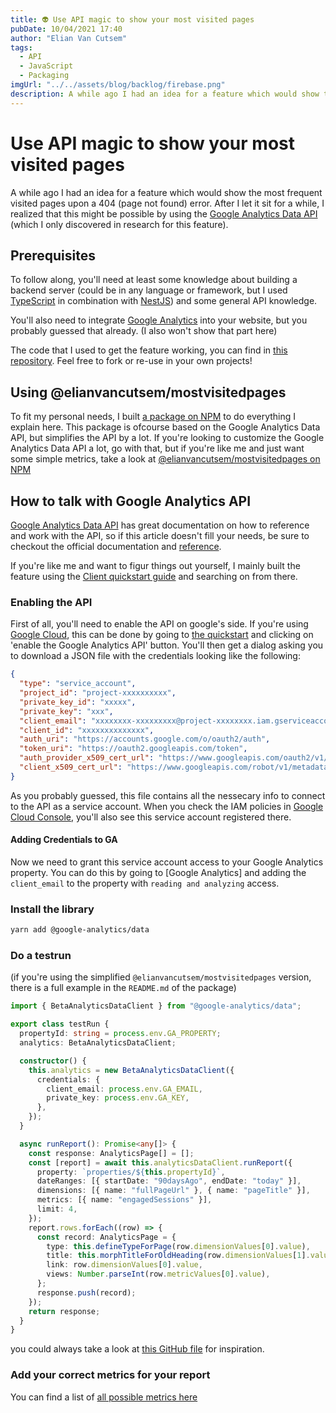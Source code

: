 ```yaml
---
title: 👽 Use API magic to show your most visited pages
pubDate: 10/04/2021 17:40
author: "Elian Van Cutsem"
tags:
  - API
  - JavaScript
  - Packaging
imgUrl: "../../assets/blog/backlog/firebase.png"
description: A while ago I had an idea for a feature which would show the most frequent visited pages upon a 'page not found' error. After I let it sit for a while, I realized that this might be possible by using the Google Analytics API. Here's a guide.
---
```


# Use API magic to show your most visited pages

A while ago I had an idea for a feature which would show the most frequent visited pages upon a 404 (page not found) error. After I let it sit for a while, I realized that this might be possible by using the [Google Analytics Data API](https://developers.google.com/analytics) (which I only discovered in research for this feature).

## Prerequisites

To follow along, you'll need at least some knowledge about building a backend server (could be in any language or framework, but I used [TypeScript](https://www.typescriptlang.org/) in combination with [NestJS](https://nestjs.com/)) and some general API knowledge.

You'll also need to integrate [Google Analytics](https://analytics.google.com) into your website, but you probably guessed that already. (I also won't show that part here)

The code that I used to get the feature working, you can find in [this repository](https://github.com/eliancodes/ElianCodes-backend). Feel free to fork or re-use in your own projects!

## Using @elianvancutsem/mostvisitedpages

To fit my personal needs, I built [a package on NPM](https://www.npmjs.com/package/@elianvancutsem/mostvisitedpages) to do everything I explain here. This package is ofcourse based on the Google Analytics Data API, but simplifies the API by a lot. If you're looking to customize the Google Analytics Data API a lot, go with that, but if you're like me and just want some simple metrics, take a look at [@elianvancutsem/mostvisitedpages on NPM](https://www.npmjs.com/package/@elianvancutsem/mostvisitedpages)

## How to talk with Google Analytics API

[Google Analytics Data API](https://developers.google.com/analytics/devguides/reporting/data/v1) has great documentation on how to reference and work with the API, so if this article doesn't fill your needs, be sure to checkout the official documentation and [reference](https://developers.google.com/analytics/devguides/reporting/data/v1/rest/v1beta/properties/runReport).

If you're like me and want to figur things out yourself, I mainly built the feature using the [Client quickstart guide](https://developers.google.com/analytics/devguides/reporting/data/v1/quickstart-client-libraries) and searching on from there.

### Enabling the API

First of all, you'll need to enable the API on google's side. If you're using [Google Cloud](https://cloud.google.com), this can be done by going to [the quickstart](https://developers.google.com/analytics/devguides/reporting/data/v1/quickstart-client-libraries) and clicking on 'enable the Google Analytics API' button. You'll then get a dialog asking you to download a JSON file with the credentials looking like the following:

```json
{
  "type": "service_account",
  "project_id": "project-xxxxxxxxxx",
  "private_key_id": "xxxxx",
  "private_key": "xxx",
  "client_email": "xxxxxxxx-xxxxxxxxx@project-xxxxxxxx.iam.gserviceaccount.com",
  "client_id": "xxxxxxxxxxxxxx",
  "auth_uri": "https://accounts.google.com/o/oauth2/auth",
  "token_uri": "https://oauth2.googleapis.com/token",
  "auth_provider_x509_cert_url": "https://www.googleapis.com/oauth2/v1/certs",
  "client_x509_cert_url": "https://www.googleapis.com/robot/v1/metadata/x509/xxxxxxxxx-xxxxxxxxxx%project-xxxxxxxxx.iam.gserviceaccount.com"
}
```

As you probably guessed, this file contains all the nessecary info to connect to the API as a service account. When you check the IAM policies in [Google Cloud Console](https://console.cloud.google.com), you'll also see this service account registered there.

#### Adding Credentials to GA

Now we need to grant this service account access to your Google Analytics property. You can do this by going to [Google Analytics] and adding the `client_email` to the property with `reading and analyzing` access.

### Install the library

```bash
yarn add @google-analytics/data
```

### Do a testrun

(if you're using the simplified `@elianvancutsem/mostvisitedpages` version, there is a full example in the `README.md` of the package)

```ts
import { BetaAnalyticsDataClient } from "@google-analytics/data";

export class testRun {
  propertyId: string = process.env.GA_PROPERTY;
  analytics: BetaAnalyticsDataClient;

  constructor() {
    this.analytics = new BetaAnalyticsDataClient({
      credentials: {
        client_email: process.env.GA_EMAIL,
        private_key: process.env.GA_KEY,
      },
    });
  }

  async runReport(): Promise<any[]> {
    const response: AnalyticsPage[] = [];
    const [report] = await this.analyticsDataClient.runReport({
      property: `properties/${this.propertyId}`,
      dateRanges: [{ startDate: "90daysAgo", endDate: "today" }],
      dimensions: [{ name: "fullPageUrl" }, { name: "pageTitle" }],
      metrics: [{ name: "engagedSessions" }],
      limit: 4,
    });
    report.rows.forEach((row) => {
      const record: AnalyticsPage = {
        type: this.defineTypeForPage(row.dimensionValues[0].value),
        title: this.morphTitleForOldHeading(row.dimensionValues[1].value),
        link: row.dimensionValues[0].value,
        views: Number.parseInt(row.metricValues[0].value),
      };
      response.push(record);
    });
    return response;
  }
}
```

you could always take a look at [this GitHub file](https://github.com/eliancodes/ElianCodes-backend/blob/main/backend/src/analytics/analytics.service.ts) for inspiration.

### Add your correct metrics for your report

You can find a list of [all possible metrics here](https://developers.google.com/analytics/devguides/reporting/data/v1/api-schema#metrics)
